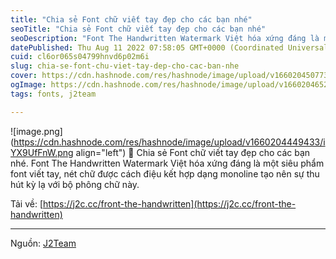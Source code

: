 ```yaml
---
title: "Chia sẻ Font chữ viết tay đẹp cho các bạn nhé"
seoTitle: "Chia sẻ Font chữ viết tay đẹp cho các bạn nhé"
seoDescription: "Font The Handwritten Watermark Việt hóa xứng đáng là một siêu phẩm font viết tay, nét chữ được cách điệu kết hợp dạng monoline tạo nên sự thu hút kỳ lạ với"
datePublished: Thu Aug 11 2022 07:58:05 GMT+0000 (Coordinated Universal Time)
cuid: cl6or065s04799hnvd6p02m6i
slug: chia-se-font-chu-viet-tay-dep-cho-cac-ban-nhe
cover: https://cdn.hashnode.com/res/hashnode/image/upload/v1660204507734/qQo1Go35C.png
ogImage: https://cdn.hashnode.com/res/hashnode/image/upload/v1660204652737/mhCTAK2UY.png
tags: fonts, j2team

---
```



![image.png](https://cdn.hashnode.com/res/hashnode/image/upload/v1660204449433/iYX9UfFnW.png align="left")
🎁 Chia sẻ Font chữ viết tay đẹp cho các bạn nhé.
Font The Handwritten Watermark Việt hóa xứng đáng là một siêu phẩm font viết tay, nét chữ được cách điệu kết hợp dạng monoline tạo nên sự thu hút kỳ lạ với bộ phông chữ này.

Tải về: [https://j2c.cc/front-the-handwritten](https://j2c.cc/front-the-handwritten)

-----------
Nguồn: [J2Team](https://www.facebook.com/groups/j2team.community/posts/1906618259670285/)